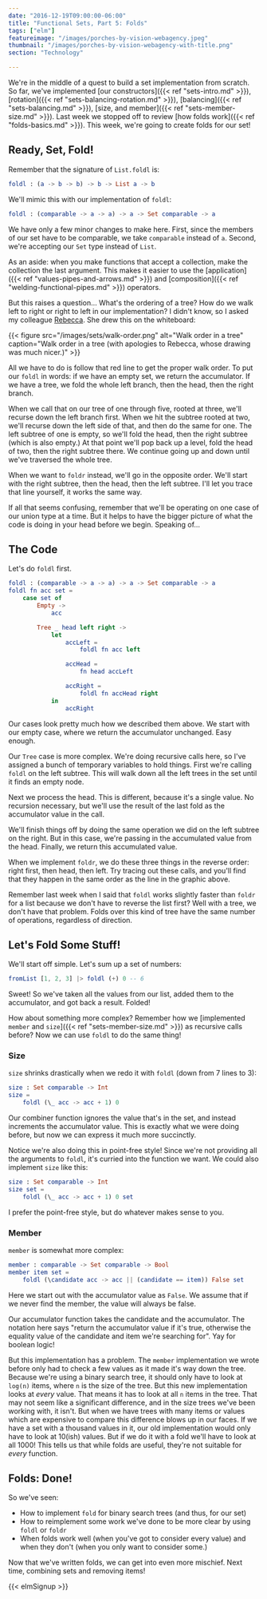 ```yaml
---
date: "2016-12-19T09:00:00-06:00"
title: "Functional Sets, Part 5: Folds"
tags: ["elm"]
featureimage: "/images/porches-by-vision-webagency.jpeg"
thumbnail: "/images/porches-by-vision-webagency-with-title.png"
section: "Technology"

---
```


We're in the middle of a quest to build a set implementation from scratch.
So far, we've implemented [our constructors]({{< ref "sets-intro.md" >}}), [rotation]({{< ref "sets-balancing-rotation.md" >}}), [balancing]({{< ref "sets-balancing.md" >}}), [size, and member]({{< ref "sets-member-size.md" >}}).
Last week we stopped off to review [how folds work]({{< ref "folds-basics.md" >}}).
This week, we're going to create folds for our set!

<!--more-->

## Ready, Set, Fold!

Remember that the signature of `List.foldl` is:

```elm
foldl : (a -> b -> b) -> b -> List a -> b
```

We'll mimic this with our implementation of `foldl`:

```elm
foldl : (comparable -> a -> a) -> a -> Set comparable -> a
```

We have only a few minor changes to make here.
First, since the members of our set have to be comparable, we take `comparable` instead of `a`.
Second, we're accepting our `Set` type instead of `List`.

As an aside: when you make functions that accept a collection, make the collection the last argument.
This makes it easier to use the [application]({{< ref "values-pipes-and-arrows.md" >}}) and [composition]({{< ref "welding-functional-pipes.md" >}}) operators.

But this raises a question&hellip;
What's the ordering of a tree?
How do we walk left to right or right to left in our implementation?
I didn't know, so I asked my colleague [Rebecca](https://twitter.com/cercerilla).
She drew this on the whiteboard:

{{< figure src="/images/sets/walk-order.png" 
           alt="Walk order in a tree"
           caption="Walk order in a tree (with apologies to Rebecca, whose drawing was much nicer.)" >}}

All we have to do is follow that red line to get the proper walk order.
To put our `foldl` in words: if we have an empty set, we return the accumulator.
If we have a tree, we fold the whole left branch, then the head, then the right branch.

When we call that on our tree of one through five, rooted at three, we'll recurse down the left branch first.
When we hit the subtree rooted at two, we'll recurse down the left side of that, and then do the same for one.
The left subtree of one is empty, so we'll fold the head, then the right subtree (which is also empty.)
At that point we'll pop back up a level, fold the head of two, then the right subtree there.
We continue going up and down until we've traversed the whole tree.

When we want to `foldr` instead, we'll go in the opposite order.
We'll start with the right subtree, then the head, then the left subtree.
I'll let you trace that line yourself, it works the same way.

If all that seems confusing, remember that we'll be operating on one case of our union type at a time.
But it helps to have the bigger picture of what the code is doing in your head before we begin.
Speaking of&hellip;

## The Code

Let's do `foldl` first.

```elm
foldl : (comparable -> a -> a) -> a -> Set comparable -> a
foldl fn acc set =
    case set of
        Empty ->
            acc

        Tree _ head left right ->
            let
                accLeft =
                    foldl fn acc left

                accHead =
                    fn head accLeft

                accRight =
                    foldl fn accHead right
            in
                accRight
```

Our cases look pretty much how we described them above.
We start with our empty case, where we return the accumulator unchanged.
Easy enough.

Our `Tree` case is more complex.
We're doing recursive calls here, so I've assigned a bunch of temporary variables to hold things.
First we're calling `foldl` on the left subtree.
This will walk down all the left trees in the set until it finds an empty node.

Next we process the head.
This is different, because it's a single value.
No recursion necessary, but we'll use the result of the last fold as the accumulator value in the call.

We'll finish things off by doing the same operation we did on the left subtree on the right.
But in this case, we're passing in the accumulated value from the head.
Finally, we return this accumulated value.

When we implement `foldr`, we do these three things in the reverse order: right first, then head, then left.
Try tracing out these calls, and you'll find that they happen in the same order as the line in the graphic above.

Remember last week when I said that `foldl` works slightly faster than `foldr` for a list because we don't have to reverse the list first?
Well with a tree, we don't have that problem.
Folds over this kind of tree have the same number of operations, regardless of direction.

## Let's Fold Some Stuff!

We'll start off simple.
Let's sum up a set of numbers:

```elm
fromList [1, 2, 3] |> foldl (+) 0 -- 6
```

Sweet!
So we've taken all the values from our list, added them to the accumulator, and got back a result.
Folded!

How about something more complex?
Remember how we [implemented `member` and `size`]({{< ref "sets-member-size.md" >}}) as recursive calls before?
Now we can use `foldl` to do the same thing!

### Size

`size` shrinks drastically when we redo it with `foldl` (down from 7 lines to 3):

```elm
size : Set comparable -> Int
size =
    foldl (\_ acc -> acc + 1) 0
```

Our combiner function ignores the value that's in the set, and instead increments the accumulator value.
This is exactly what we were doing before, but now we can express it much more succinctly.

Notice we're also doing this in point-free style!
Since we're not providing all the arguments to `foldl`, it's curried into the function we want.
We could also implement `size` like this:

```elm
size : Set comparable -> Int
size set =
    foldl (\_ acc -> acc + 1) 0 set
```

I prefer the point-free style, but do whatever makes sense to you.

### Member

`member` is somewhat more complex:

```elm
member : comparable -> Set comparable -> Bool
member item set =
    foldl (\candidate acc -> acc || (candidate == item)) False set
```

Here we start out with the accumulator value as `False`.
We assume that if we never find the member, the value will always be false.

Our accumulator function takes the candidate and the accumulator.
The notation here says "return the accumulator value if it's true, otherwise the equality value of the candidate and item we're searching for".
Yay for boolean logic!

But this implementation has a problem.
The `member` implementation we wrote before only had to check a few values as it made it's way down the tree.
Because we're using a binary search tree, it should only have to look at `log(n)` items, where `n` is the size of the tree.
But this new implementation looks at *every* value.
That means it has to look at all `n` items in the tree.
That may not seem like a significant difference, and in the size trees we've been working with, it isn't.
But when we have trees with many items or values which are expensive to compare this difference blows up in our faces.
If we have a set with a thousand values in it, our old implementation would only have to look at 10(ish) values.
But if we do it with a fold we'll have to look at all 1000!
This tells us that while folds are useful, they're not suitable for *every* function.

## Folds: Done!

So we've seen:

- How to implement `fold` for binary search trees (and thus, for our set)
- How to reimplement some work we've done to be more clear by using `foldl` or `foldr`
- When folds work well (when you've got to consider every value) and when they don't (when you only want to consider some.)

Now that we've written folds, we can get into even more mischief.
Next time, combining sets and removing items!

{{< elmSignup >}}
